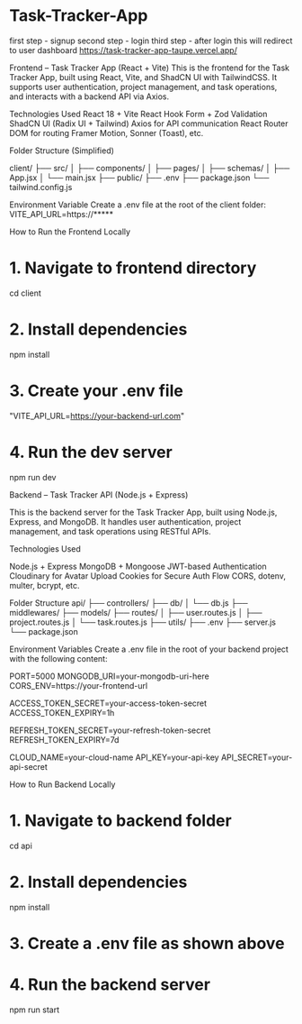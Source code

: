 # Task-Tracker-App

first step - signup
second step - login
third step - after login this will redirect to user dashboard
https://task-tracker-app-taupe.vercel.app/

Frontend – Task Tracker App (React + Vite)
This is the frontend for the Task Tracker App, built using React, Vite, and ShadCN UI with TailwindCSS.
It supports user authentication, project management, and task operations, and interacts with a backend API via Axios.

Technologies Used
React 18 + Vite
React Hook Form + Zod Validation
ShadCN UI (Radix UI + Tailwind)
Axios for API communication
React Router DOM for routing
Framer Motion, Sonner (Toast), etc.

Folder Structure (Simplified)

client/
├── src/
│   ├── components/
│   ├── pages/
│   ├── schemas/
│   ├── App.jsx
│   └── main.jsx
├── public/
├── .env
├── package.json
└── tailwind.config.js

Environment Variable
Create a .env file at the root of the client folder:
VITE_API_URL=https://*****

How to Run the Frontend Locally

# 1. Navigate to frontend directory
cd client

# 2. Install dependencies
npm install

# 3. Create your .env file
"VITE_API_URL=https://your-backend-url.com"

# 4. Run the dev server
npm run dev


Backend – Task Tracker API (Node.js + Express)

This is the backend server for the Task Tracker App, built using Node.js, Express, and MongoDB.
It handles user authentication, project management, and task operations using RESTful APIs.

Technologies Used

Node.js + Express
MongoDB + Mongoose
JWT-based Authentication
Cloudinary for Avatar Upload
Cookies for Secure Auth Flow
CORS, dotenv, multer, bcrypt, etc.

Folder Structure 
api/
├── controllers/
├── db/
│   └── db.js
├── middlewares/
├── models/
├── routes/
│   ├── user.routes.js
│   ├── project.routes.js
│   └── task.routes.js
├── utils/
├── .env
├── server.js
└── package.json



Environment Variables
Create a .env file in the root of your backend project with the following content:


PORT=5000
MONGODB_URI=your-mongodb-uri-here
CORS_ENV=https://your-frontend-url

ACCESS_TOKEN_SECRET=your-access-token-secret
ACCESS_TOKEN_EXPIRY=1h

REFRESH_TOKEN_SECRET=your-refresh-token-secret
REFRESH_TOKEN_EXPIRY=7d

CLOUD_NAME=your-cloud-name
API_KEY=your-api-key
API_SECRET=your-api-secret



How to Run Backend Locally

# 1. Navigate to backend folder
cd api

# 2. Install dependencies
npm install

# 3. Create a .env file as shown above

# 4. Run the backend server
npm run start

